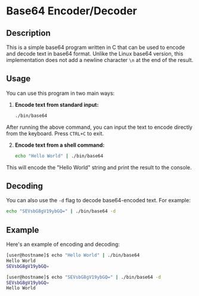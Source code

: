 # Base64 Encoder/Decoder

## Description
This is a simple base64 program written in C that can be used to encode and decode text in base64 format. Unlike the Linux base64 version, this implementation does not add a newline character `\n` at the end of the result.

## Usage
You can use this program in two main ways:

 1. **Encode text from standard input:**
    ```sh
    ./bin/base64
    ```
After running the above command, you can input the text to encode directly from the keyboard. Press `CTRL+C` to exit.

 2. **Encode text from a shell command:**
    ```sh
    echo "Hello World" | ./bin/base64
    ```
This will encode the "Hello World" string and print the result to the console.

## Decoding
You can also use the `-d` flag to decode base64-encoded text. For example:
```sh
echo "SEVsbG8gV19ybGQ=" | ./bin/base64 -d
```

## Example
Here's an example of encoding and decoding:
```sh
[user@hostname]$ echo "Hello World" | ./bin/base64
Hello World
SEVsbG8gV19ybGQ=

[user@hostname]$ echo "SEVsbG8gV19ybGQ=" | ./bin/base64 -d
SEVsbG8gV19ybGQ=
Hello World
```
